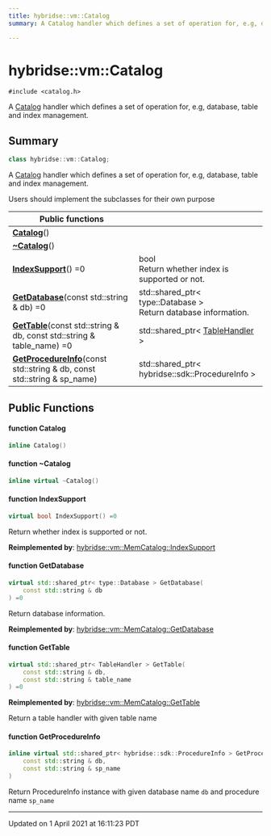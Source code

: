 ```yaml
---
title: hybridse::vm::Catalog
summary: A Catalog handler which defines a set of operation for, e.g, database, table and index management. 

---
```

# hybridse::vm::Catalog



`#include <catalog.h>`

A [Catalog]() handler which defines a set of operation for, e.g, database, table and index management. 
## Summary

```cpp
class hybridse::vm::Catalog;
```
A [Catalog]() handler which defines a set of operation for, e.g, database, table and index management. 

Users should implement the subclasses for their own purpose 



|  Public functions|            |
| -------------- | -------------- |
|**[Catalog](/hybridse/usage/api/c++/Classes/classhybridse_1_1vm_1_1_catalog.md#function-catalog)**()|  |
|**[~Catalog](/hybridse/usage/api/c++/Classes/classhybridse_1_1vm_1_1_catalog.md#function-~catalog)**()|  |
|**[IndexSupport](/hybridse/usage/api/c++/Classes/classhybridse_1_1vm_1_1_catalog.md#function-indexsupport)**() =0| bool <br>Return whether index is supported or not.  |
|**[GetDatabase](/hybridse/usage/api/c++/Classes/classhybridse_1_1vm_1_1_catalog.md#function-getdatabase)**(const std::string & db) =0| std::shared_ptr< type::Database > <br>Return database information.  |
|**[GetTable](/hybridse/usage/api/c++/Classes/classhybridse_1_1vm_1_1_catalog.md#function-gettable)**(const std::string & db, const std::string & table_name) =0| std::shared_ptr< [TableHandler](/hybridse/usage/api/c++/Classes/classhybridse_1_1vm_1_1_table_handler.md) >  |
|**[GetProcedureInfo](/hybridse/usage/api/c++/Classes/classhybridse_1_1vm_1_1_catalog.md#function-getprocedureinfo)**(const std::string & db, const std::string & sp_name)| std::shared_ptr< hybridse::sdk::ProcedureInfo >  |

## Public Functions

#### function Catalog

```cpp
inline Catalog()
```


#### function ~Catalog

```cpp
inline virtual ~Catalog()
```


#### function IndexSupport

```cpp
virtual bool IndexSupport() =0
```

Return whether index is supported or not. 

**Reimplemented by**: [hybridse::vm::MemCatalog::IndexSupport](/hybridse/usage/api/c++/Classes/classhybridse_1_1vm_1_1_mem_catalog.md#function-indexsupport)


#### function GetDatabase

```cpp
virtual std::shared_ptr< type::Database > GetDatabase(
    const std::string & db
) =0
```

Return database information. 

**Reimplemented by**: [hybridse::vm::MemCatalog::GetDatabase](/hybridse/usage/api/c++/Classes/classhybridse_1_1vm_1_1_mem_catalog.md#function-getdatabase)


#### function GetTable

```cpp
virtual std::shared_ptr< TableHandler > GetTable(
    const std::string & db,
    const std::string & table_name
) =0
```


**Reimplemented by**: [hybridse::vm::MemCatalog::GetTable](/hybridse/usage/api/c++/Classes/classhybridse_1_1vm_1_1_mem_catalog.md#function-gettable)


Return a table handler with given table name 


#### function GetProcedureInfo

```cpp
inline virtual std::shared_ptr< hybridse::sdk::ProcedureInfo > GetProcedureInfo(
    const std::string & db,
    const std::string & sp_name
)
```


Return ProcedureInfo instance with given database name `db` and procedure name `sp_name`


-------------------------------

Updated on  1 April 2021 at 16:11:23 PDT